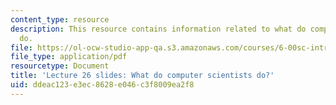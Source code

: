 ```yaml
---
content_type: resource
description: This resource contains information related to what do computer scientists
  do.
file: https://ol-ocw-studio-app-qa.s3.amazonaws.com/courses/6-00sc-introduction-to-computer-science-and-programming-spring-2011/ddeac123e3ec8628e046c3f8009ea2f8_MIT6_00SCS11_lec26_slides.pdf
file_type: application/pdf
resourcetype: Document
title: 'Lecture 26 slides: What do computer scientists do?'
uid: ddeac123-e3ec-8628-e046-c3f8009ea2f8
---
```

